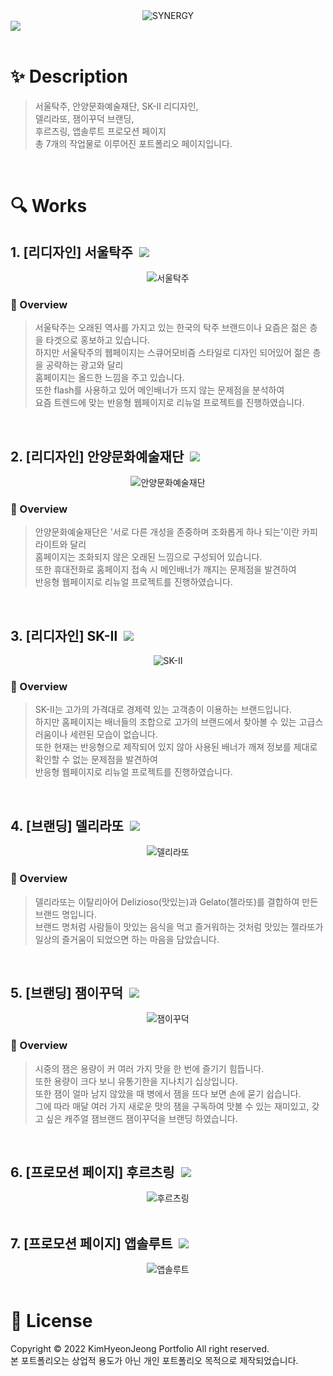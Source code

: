 <center>
    <img src="./README.assets/main.png" alt="SYNERGY"/>
</center>

<a href="https://khyeonj.github.io/">
    <img src="https://img.shields.io/badge/👉어디서나 긍정적인 시너지를 내는 김현정의 포트폴리오 보러가기👈-000000?style=flat-square"/>
</a>

<br>
<br>

# ✨ Description

> 서울탁주, 안양문화예술재단, SK-Ⅱ 리디자인, <br>
> 델리라또, 잼이꾸덕 브랜딩, <br>
> 후르츠링, 앱솔루트 프로모션 페이지<br>
> 총 7개의 작업물로 이루어진 포트폴리오 페이지입니다.

<br>


# :mag: Works

## 1. [리디자인] 서울탁주 &nbsp;<a href="https://github.com/khyeonj/Seoul-Takju"><img src="https://img.shields.io/badge/Github-000000?style=flat-square&logo=Github&logoColor=white"/></a>

<center>
    <img src="./README.assets/jagsu.png" alt="서울탁주"/>
</center>

### :pushpin: Overview

  > 서울탁주는 오래된 역사를 가지고 있는 한국의 탁주 브랜드이나 요즘은 젊은 층을 타겟으로 홍보하고 있습니다. <br>
  > 하지만 서울탁주의 웹페이지는 스큐어모비즘 스타일로 디자인 되어있어 젊은 층을 공략하는 광고와 달리 <br>
  > 홈페이지는 올드한 느낌을 주고 있습니다. <br>
  > 또한 flash를 사용하고 있어 메인배너가 뜨지 않는 문제점을 분석하여 <br>
  > 요즘 트렌드에 맞는 반응형 웹페이지로 리뉴얼 프로젝트를 진행하였습니다.

<br>

## 2. [리디자인] 안양문화예술재단 &nbsp;<a href="https://github.com/khyeonj/Anyang-Culture-and-Arts-Foundation"><img src="https://img.shields.io/badge/Github-000000?style=flat-square&logo=Github&logoColor=white"/></a>

<center>
    <img src="./README.assets/anyang.png" alt="안양문화예술재단"/>
</center>

### :pushpin: Overview

  > 안양문화예술재단은 '서로 다른 개성을 존중하며 조화롭게 하나 되는'이란 카피라이트와 달리 <br>
  > 홈페이지는 조화되지 않은 오래된 느낌으로 구성되어 있습니다. <br>
  > 또한 휴대전화로 홈페이지 접속 시 메인배너가 깨지는 문제점을 발견하여 <br>
  > 반응형 웹페이지로 리뉴얼 프로젝트를 진행하였습니다.

<br>

## 3. [리디자인] SK-Ⅱ &nbsp;<a href="https://github.com/khyeonj/SK-2"><img src="https://img.shields.io/badge/Github-000000?style=flat-square&logo=Github&logoColor=white"/></a>

<center>
    <img src="./README.assets/sk2.png" alt="SK-Ⅱ"/>
</center>

### :pushpin: Overview

  > SK-Ⅱ는 고가의 가격대로 경제력 있는 고객층이 이용하는 브랜드입니다. <br>
  > 하지만 홈페이지는 배너들의 조합으로 고가의 브랜드에서 찾아볼 수 있는 고급스러움이나 세련된 모습이 없습니다. <br>
  > 또한 현재는 반응형으로 제작되어 있지 않아 사용된 배너가 깨져 정보를 제대로 확인할 수 없는 문제점을 발견하여 <br>
  > 반응형 웹페이지로 리뉴얼 프로젝트를 진행하였습니다.
  > 
<br>

## 4. [브랜딩] 델리라또 &nbsp;<a href="https://github.com/khyeonj/Delilato"><img src="https://img.shields.io/badge/Github-000000?style=flat-square&logo=Github&logoColor=white"/></a>

<center>
    <img src="./README.assets/delilato.png" alt="델리라또"/>
</center>

### :pushpin: Overview

  > 델리라또는 이탈리아어 Delizioso(맛있는)과 Gelato(젤라또)를 결합하여 만든 브랜드 명입니다. <br>
  > 브랜드 명처럼 사람들이 맛있는 음식을 먹고 즐거워하는 것처럼 맛있는 젤라또가 일상의 즐거움이 되었으면 하는 마음을 담았습니다.

<br>

## 5. [브랜딩] 잼이꾸덕 &nbsp;<a href="https://github.com/khyeonj/Zamikkudeok"><img src="https://img.shields.io/badge/Github-000000?style=flat-square&logo=Github&logoColor=white"/></a>

<center>
    <img src="./README.assets/zam.png" alt="잼이꾸덕"/>
</center>

### :pushpin: Overview

  > 시중의 잼은 용량이 커 여러 가지 맛을 한 번에 즐기기 힘듭니다. <br>
  > 또한 용량이 크다 보니 유통기한을 지나치기 십상입니다. <br>
  > 또한 잼이 얼마 남지 않았을 때 병에서 잼을 뜨다 보면 손에 묻기 쉽습니다. <br>
  > 그에 따라 매달 여러 가지 새로운 맛의 잼을 구독하여 맛볼 수 있는 재미있고, 갖고 싶은 캐주얼 잼브랜드 잼이꾸덕을 브랜딩 하였습니다.

<br>

## 6. [프로모션 페이지] 후르츠링 &nbsp;<a href="https://github.com/khyeonj/Froot-ring"><img src="https://img.shields.io/badge/Github-000000?style=flat-square&logo=Github&logoColor=white"/></a>

<center>
    <img src="./README.assets/froot_ring.png" alt="후르츠링"/>
</center>

<br>

## 7. [프로모션 페이지] 앱솔루트 &nbsp;<a href="https://github.com/khyeonj/Absoulte"><img src="https://img.shields.io/badge/Github-000000?style=flat-square&logo=Github&logoColor=white"/></a>

<center>
    <img src="./README.assets/absoulte.png" alt="앱솔루트"/>
</center>


<br>


# 📝 License

Copyright © 2022 KimHyeonJeong Portfolio All right reserved. <br>
본 포트폴리오는 상업적 용도가 아닌 개인 포트폴리오 목적으로 제작되었습니다.
